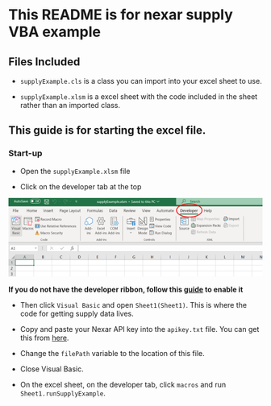 # This README is for nexar supply VBA example

## Files Included

* `supplyExample.cls` is a class you can import into your excel sheet to use.

* `supplyExample.xlsm` is a excel sheet with the code included in the sheet rather than an imported class.

## This guide is for starting the excel file.

### Start-up 

* Open the `supplyExample.xlsm` file

* Click on the developer tab at the top

![](images/developerRibbon.png?raw=true)

**If you do not have the developer ribbon, follow this [guide](https://support.microsoft.com/en-gb/office/show-the-developer-tab-e1192344-5e56-4d45-931b-e5fd9bea2d45#:~:text=On%20the%20File%20tab%2C%20go,select%20the%20Developer%20check%20box) to enable it**

* Then click `Visual Basic` and open `Sheet1(Sheet1)`. This is where the code for getting supply data lives.

* Copy and paste your Nexar API key into the `apikey.txt` file. You can get this from [here](https://portal.nexar.com/).

* Change the `filePath` variable to the location of this file.

* Close Visual Basic.

* On the excel sheet, on the developer tab, click `macros` and run `Sheet1.runSupplyExample`.